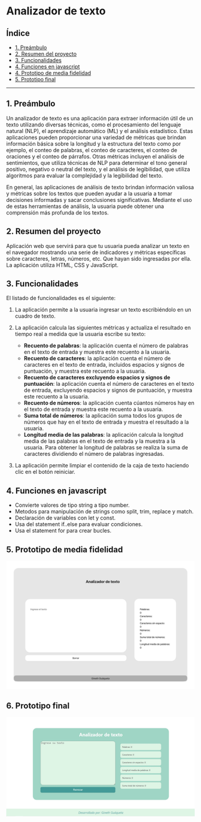 # Analizador de texto

## Índice

* [1. Preámbulo](#1-preámbulo)
* [2. Resumen del proyecto](#2-resumen-del-proyecto)
* [3. Funcionalidades](#3-funcionalidades) 
* [4. Funciones en javascript](#4-funciones-en-javascript)
* [4. Prototipo de media fidelidad](#4-prototipo-de-media-fidelidad)
* [5. Prototipo final](#6-prototipo-final)


***

## 1. Preámbulo

Un analizador de texto es una aplicación para extraer información útil de un
texto utilizando diversas técnicas, como el procesamiento del lenguaje
natural (NLP), el aprendizaje automático (ML) y el análisis estadístico.
Estas aplicaciones pueden proporcionar una variedad de métricas que brindan
información básica sobre la longitud y la estructura del texto como por
ejemplo, el conteo de palabras, el conteo de caracteres, el conteo de
oraciones y el conteo de párrafos. Otras métricas incluyen el análisis
de sentimientos, que utiliza técnicas de NLP para determinar el tono
general positivo, negativo o neutral del texto, y el análisis de
legibilidad, que utiliza algoritmos para evaluar la complejidad y la
legibilidad del texto.

En general, las aplicaciones de análisis de texto brindan información
valiosa y métricas sobre los textos que pueden ayudar a la usuaria a
tomar decisiones informadas y sacar conclusiones significativas.
Mediante el uso de estas herramientas de análisis, la usuaria puede
obtener una comprensión más profunda de los textos.

## 2. Resumen del proyecto

Aplicación web que servirá para que tu usuaria pueda analizar un texto en el 
navegador mostrando una serie de indicadores y métricas específicas sobre 
caracteres, letras, números, etc. Que hayan sido ingresadas por ella. 
La aplicación utiliza HTML, CSS y JavaScript.

## 3. Funcionalidades

El listado de funcionalidades es el siguiente:

1. La aplicación permite a la usuaria ingresar un texto escribiéndolo
en un cuadro de texto.

2. La aplicación calcula las siguientes métricas y actualiza el
resultado en tiempo real a medida que la usuaria escribe su texto:

    - **Recuento de palabras**: la aplicación cuenta el número de
    palabras en el texto de entrada y muestra este recuento a la usuaria.
    - **Recuento de caracteres**: la aplicación cuenta el número de
    caracteres en el texto de entrada, incluidos espacios y signos de
    puntuación, y muestra este recuento a la usuaria.
    - **Recuento de caracteres excluyendo espacios y signos de puntuación**:
    la aplicación cuenta el número de caracteres en el texto de entrada, 
    excluyendo espacios y signos de puntuación, y muestra este recuento
    a la usuaria.
    - **Recuento de números**: la aplicación cuenta cúantos números hay en
    el texto de entrada y muestra este recuento a la usuaria.
    - **Suma total de números**: la aplicación suma todos los grupos de números que hay en el texto de entrada y muestra el resultado a la usuaria.
    - **Longitud media de las palabras**: la aplicación calcula la longitud media de las palabras en el texto de entrada y  la muestra a la usuaria. Para obtener la longitud de palabras se realiza la suma de caracteres dividiendo el número de palabras ingresadas.

3. La aplicación permite limpiar el contenido de la caja de texto haciendo
clic en el botón reiniciar.

## 4. Funciones en javascript

- Convierte valores de tipo string a tipo number.
- Metodos para manipulación de strings como split, trim, replace y match.
- Declaración de variables con let y const.
- Usa del statement if..else para evaluar condiciones.
- Usa el statement for para crear bucles.

## 5. Prototipo de media fidelidad

![Prototipo de media fidelidad](src/img/Boceto.jpg)

## 6. Prototipo final

![Prototipo final](src/img/Prototipo%20final.jpg)